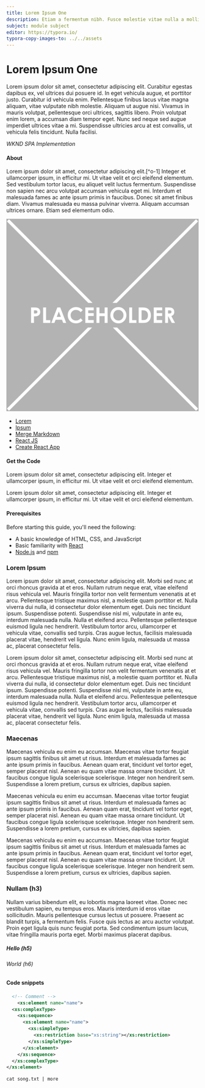 ```yaml
---
title: Lorem Ipsum One
description: Etiam a fermentum nibh. Fusce molestie vitae nulla a mollis. Quisque lectus neque, faucibus in interdum in, dignissim a enim. Nullam at ex at felis rhoncus sodales
subject: module subject
editor: https://typora.io/
typora-copy-images-to: ../../assets
---
```



# <!--#--> Lorem Ipsum One

Lorem ipsum dolor sit amet, consectetur adipiscing elit. Curabitur egestas dapibus ex, vel ultrices dui posuere id. In eget vehicula augue, et porttitor justo. Curabitur id vehicula enim. Pellentesque finibus lacus vitae magna aliquam, vitae vulputate nibh molestie. Aliquam ut augue nisi. Vivamus in mauris volutpat, pellentesque orci ultrices, sagittis libero. Proin volutpat enim lorem, a accumsan diam tempor eget. Nunc sed neque sed augue imperdiet ultrices vitae a mi. Suspendisse ultricies arcu at est convallis, ut vehicula felis tincidunt. Nulla facilisi.

*WKND SPA Implementation*

<!-- START doctoc -->
<!-- END doctoc -->
<!--{returnToMainTOC}-->

#### About

Lorem ipsum dolor sit amet, consectetur adipiscing elit.[^o-1] Integer et ullamcorper ipsum, in efficitur mi. Ut vitae velit et orci eleifend elementum. Sed vestibulum tortor lacus, eu aliquet velit luctus fermentum. Suspendisse non sapien nec arcu volutpat accumsan vehicula eget mi. Interdum et malesuada fames ac ante ipsum primis in faucibus. Donec sit amet finibus diam. Vivamus malesuada eu massa pulvinar viverra. Aliquam accumsan ultrices ornare. Etiam sed elementum odio.

![sample-image](../../assets/sample-image.png)

* [Lorem](https://www.lipsum.com/)
* [Ipsum](https://www.lipsum.com/)
* [Merge Markdown](https://github.com/knennigtri/merge-markdown)
* [React JS](https://reactjs.org/)
* [Create React App](https://create-react-app.dev/)

#### Get the Code

Lorem ipsum dolor sit amet, consectetur adipiscing elit. Integer et ullamcorper ipsum, in efficitur mi. Ut vitae velit et orci eleifend elementum.

Lorem ipsum dolor sit amet, consectetur adipiscing elit. Integer et ullamcorper ipsum, in efficitur mi. Ut vitae velit et orci eleifend elementum.

#### Prerequisites

Before starting this guide, you'll need the following:

* A basic knowledge of HTML, CSS, and JavaScript
* Basic familiarity with [React](https://reactjs.org/tutorial/tutorial.html)
* [Node.js](https://nodejs.org/en/) and [npm](https://www.npmjs.com/)

### Lorem Ipsum

Lorem ipsum dolor sit amet, consectetur adipiscing elit. Morbi sed nunc at orci rhoncus gravida at et eros. Nullam rutrum neque erat, vitae eleifend risus vehicula vel. Mauris fringilla tortor non velit fermentum venenatis at et arcu. Pellentesque tristique maximus nisl, a molestie quam porttitor et. Nulla viverra dui nulla, id consectetur dolor elementum eget. Duis nec tincidunt ipsum. Suspendisse potenti. Suspendisse nisl mi, vulputate in ante eu, interdum malesuada nulla. Nulla et eleifend arcu. Pellentesque pellentesque euismod ligula nec hendrerit. Vestibulum tortor arcu, ullamcorper et vehicula vitae, convallis sed turpis. Cras augue lectus, facilisis malesuada placerat vitae, hendrerit vel ligula. Nunc enim ligula, malesuada ut massa ac, placerat consectetur felis.

Lorem ipsum dolor sit amet, consectetur adipiscing elit. Morbi sed nunc at orci rhoncus gravida at et eros. Nullam rutrum neque erat, vitae eleifend risus vehicula vel. Mauris fringilla tortor non velit fermentum venenatis at et arcu. Pellentesque tristique maximus nisl, a molestie quam porttitor et. Nulla viverra dui nulla, id consectetur dolor elementum eget. Duis nec tincidunt ipsum. Suspendisse potenti. Suspendisse nisl mi, vulputate in ante eu, interdum malesuada nulla. Nulla et eleifend arcu. Pellentesque pellentesque euismod ligula nec hendrerit. Vestibulum tortor arcu, ullamcorper et vehicula vitae, convallis sed turpis. Cras augue lectus, facilisis malesuada placerat vitae, hendrerit vel ligula. Nunc enim ligula, malesuada ut massa ac, placerat consectetur felis.

###  Maecenas

Maecenas vehicula eu enim eu accumsan. Maecenas vitae tortor feugiat ipsum sagittis finibus sit amet ut risus. Interdum et malesuada fames ac ante ipsum primis in faucibus. Aenean quam erat, tincidunt vel tortor eget, semper placerat nisl. Aenean eu quam vitae massa ornare tincidunt. Ut faucibus congue ligula scelerisque scelerisque. Integer non hendrerit sem. Suspendisse a lorem pretium, cursus ex ultricies, dapibus sapien.

Maecenas vehicula eu enim eu accumsan. Maecenas vitae tortor feugiat ipsum sagittis finibus sit amet ut risus. Interdum et malesuada fames ac ante ipsum primis in faucibus. Aenean quam erat, tincidunt vel tortor eget, semper placerat nisl. Aenean eu quam vitae massa ornare tincidunt. Ut faucibus congue ligula scelerisque scelerisque. Integer non hendrerit sem. Suspendisse a lorem pretium, cursus ex ultricies, dapibus sapien.

Maecenas vehicula eu enim eu accumsan. Maecenas vitae tortor feugiat ipsum sagittis finibus sit amet ut risus. Interdum et malesuada fames ac ante ipsum primis in faucibus. Aenean quam erat, tincidunt vel tortor eget, semper placerat nisl. Aenean eu quam vitae massa ornare tincidunt. Ut faucibus congue ligula scelerisque scelerisque. Integer non hendrerit sem. Suspendisse a lorem pretium, cursus ex ultricies, dapibus sapien.

###  Nullam (h3)

Nullam varius bibendum elit, eu lobortis magna laoreet vitae. Donec nec vestibulum sapien, eu tempus eros. Mauris interdum id eros vitae sollicitudin. Mauris pellentesque cursus lectus ut posuere. Praesent ac blandit turpis, a fermentum felis. Fusce quis lectus ac arcu auctor volutpat. Proin eget ligula quis nunc feugiat porta. Sed condimentum ipsum lacus, vitae fringilla mauris porta eget. Morbi maximus placerat dapibus.

##### Hello (h5)

###### World (h6)





#### Code  snippets

```xml
  <!-- Comment -->
    <xs:element name="name">
  <xs:complexType>
    <xs:sequence>
      <xs:element name="name">
        <xs:simpleType>
          <xs:restriction base="xs:string"></xs:restriction>
        </xs:simpleType>
      </xs:element>
    </xs:sequence>
  </xs:complexType>
</xs:element>
```

```shell
cat song.txt | more
```

